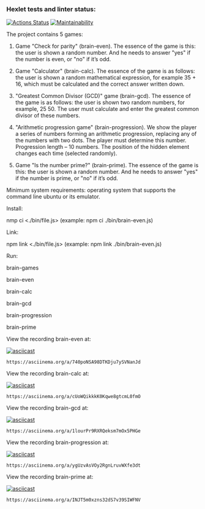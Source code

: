 ### Hexlet tests and linter status:
[![Actions Status](https://github.com/PetrLomaev/frontend-project-44/actions/workflows/hexlet-check.yml/badge.svg)](https://github.com/PetrLomaev/frontend-project-44/actions)
[![Maintainability](https://api.codeclimate.com/v1/badges/e056ed2c7d7242c33f80/maintainability)](https://codeclimate.com/github/PetrLomaev/frontend-project-44/maintainability)


The project contains 5 games:


1. Game "Check for parity" (brain-even). The essence of the game is this: the user is shown a random number. And he needs to answer "yes" if the number is even, or "no" if it’s odd.

2. Game "Calculator" (brain-calc). The essence of the game is as follows: the user is shown a random mathematical expression, for example 35 + 16, which must be calculated and the correct answer written down.

3. "Greatest Common Divisor (GCD)" game (brain-gcd). The essence of the game is as follows: the user is shown two random numbers, for example, 25 50. The user must calculate and enter the greatest common divisor of these numbers.

4. "Arithmetic progression game" (brain-progression). We show the player a series of numbers forming an arithmetic progression, replacing any of the numbers with two dots. The player must determine this number. Progression length – 10 numbers. The position of the hidden element changes each time (selected randomly).

5. Game "Is the number prime?" (brain-prime). The essence of the game is this: the user is shown a random number. And he needs to answer "yes" if the number is prime, or "no" if it’s odd.


Minimum system requirements: operating system that supports the command line ubuntu or its emulator.


Install:

nmp ci <./bin/file.js> (example: npm ci ./bin/brain-even.js)


Link:

npm link <./bin/file.js> (example: npm link ./bin/brain-even.js)


Run:

brain-games

brain-even

brain-calc

brain-gcd

brain-progression

brain-prime

View the recording brain-even at:

[![asciicast](https://asciinema.org/a/615879.svg)](https://asciinema.org/a/615879)

    https://asciinema.org/a/740poNSA98DTKDju7ySVNanJd

View the recording brain-calc at:

[![asciicast](https://asciinema.org/a/615881.svg)](https://asciinema.org/a/615881)

    https://asciinema.org/a/cUoWQikkkK0Kqwe8gtcmL0fmO

View the recording brain-gcd at:

[![asciicast](https://asciinema.org/a/615883.svg)](https://asciinema.org/a/615883)

    https://asciinema.org/a/1lourPr9RXRQeksm7mOx5PHGe

View the recording brain-progression at:

[![asciicast](https://asciinema.org/a/615884.svg)](https://asciinema.org/a/615884)

    https://asciinema.org/a/ygUzvAsVOy2RgnLruvWXfe3dt

View the recording brain-prime at:

[![asciicast](https://asciinema.org/a/615886.svg)](https://asciinema.org/a/615886)

    https://asciinema.org/a/INJT5m0xzns32dS7v39SIWFNV
